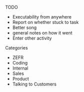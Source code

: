 TODO
- Executability from anywhere
- Report on whether stuck to task
- Better song
- general notes on how it went
- Enter other activity

Categories
- ZEFR
- Coding
- Internal 
- Sales
- Product 
- Talking to Customers